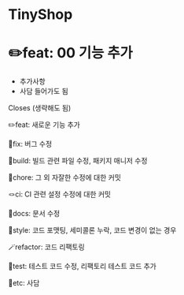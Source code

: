# TinyShop
# ✏️feat: 00 기능 추가

- 추가사항
- 사담 들어가도 됨

Closes (생략해도 됨)

✏️feat: 새로운 기능 추가

🐛fix: 버그 수정

🧱build: 빌드 관련 파일 수정, 패키지 매니저 수정

🧵chore: 그 외 자잘한 수정에 대한 커밋

🪢ci: CI 관련 설정 수정에 대한 커밋

📜docs: 문서 수정

👗style: 코드 포맷팅, 세미콜론 누락, 코드 변경이 없는 경우

🪄refactor: 코드 리팩토링

📌test: 테스트 코드 수정, 리팩토리 테스트 코드 추가

👻etc: 사담
